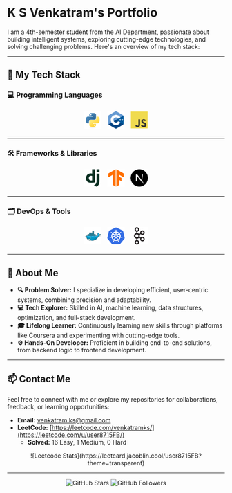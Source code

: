 # K S Venkatram's Portfolio

I am a 4th-semester student from the AI Department, passionate about building intelligent systems, exploring cutting-edge technologies, and solving challenging problems. Here's an overview of my tech stack:

---

## 🚀 My Tech Stack

### 💻 **Programming Languages**
<div align="center">
  <img src="https://raw.githubusercontent.com/devicons/devicon/master/icons/python/python-original.svg" alt="Python" title="Python" width="40" style="margin: 5px;"/>
  <img src="https://raw.githubusercontent.com/devicons/devicon/master/icons/cplusplus/cplusplus-original.svg" alt="C++" title="C++" width="40" style="margin: 5px;"/>
  <img src="https://raw.githubusercontent.com/devicons/devicon/master/icons/javascript/javascript-original.svg" alt="JavaScript" title="JavaScript" width="40" style="margin: 5px;"/>
</div>

---

### 🛠️ **Frameworks & Libraries**
<div align="center">
  <img src="https://raw.githubusercontent.com/devicons/devicon/master/icons/django/django-plain.svg" alt="Django" title="Django" width="40" style="margin: 5px;"/>
  <img src="https://raw.githubusercontent.com/devicons/devicon/master/icons/tensorflow/tensorflow-original.svg" alt="TensorFlow" title="TensorFlow" width="40" style="margin: 5px;"/>
  <img src="https://raw.githubusercontent.com/devicons/devicon/master/icons/nextjs/nextjs-original.svg" alt="Next.js" title="Next.js" width="40" style="margin: 5px;"/>
</div>

---

### 🗂️ **DevOps & Tools**
<div align="center">
    <img src="https://raw.githubusercontent.com/devicons/devicon/master/icons/docker/docker-original.svg" alt="Docker" title="Docker" width="40" style="margin: 5px;"/>
  <img src="https://raw.githubusercontent.com/devicons/devicon/master/icons/kubernetes/kubernetes-plain.svg" alt="Kubernetes" title="Kubernetes" width="40" style="margin: 5px;"/>
  <img src="https://raw.githubusercontent.com/devicons/devicon/master/icons/apachekafka/apachekafka-original.svg" alt="Kafka" title="Kafka" width="40" style="margin: 5px;"/>
</div>

---

## 🌟 About Me

- **🔍 Problem Solver:** I specialize in developing efficient, user-centric systems, combining precision and adaptability.
- **💻 Tech Explorer:** Skilled in AI, machine learning, data structures, optimization, and full-stack development.
- **🎓 Lifelong Learner:** Continuously learning new skills through platforms like Coursera and experimenting with cutting-edge tools.
- **⚙️ Hands-On Developer:** Proficient in building end-to-end solutions, from backend logic to frontend development.

---

## 📫 Contact Me

Feel free to connect with me or explore my repositories for collaborations, feedback, or learning opportunities:

-   **Email:** venkatram.ks@gmail.com
-   **LeetCode:** [https://leetcode.com/venkatramks/](https://leetcode.com/u/user8715FB/)
    -   **Solved:** 16 Easy, 1 Medium, 0 Hard

<div align="center">
 ![Leetcode Stats](https://leetcard.jacoblin.cool/user8715FB?theme=transparent)

---

<p align="center">
  <img src="https://img.shields.io/github/stars/venkatram?style=social" alt="GitHub Stars">
  <img src="https://img.shields.io/github/followers/venkatram?style=social" alt="GitHub Followers">
</p>
